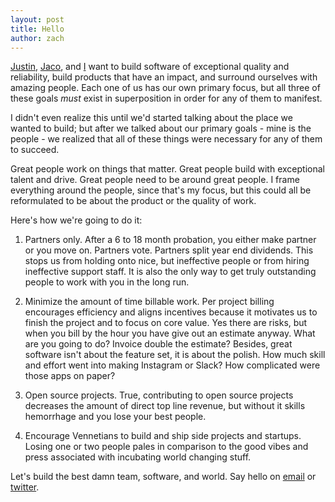 ```yaml
---
layout: post
title: Hello
author: zach
---
```


[Justin](https://twitter.com/elucid), [Jaco](https://twitter.com/jaco_says), and [I](https://twitter.com/zachaysan) want to build software of exceptional quality and reliability, build products that have an impact, and surround ourselves with amazing people. Each one of us has our own primary focus, but all three of these goals *must* exist in superposition in order for any of them to manifest.

I didn't even realize this until we'd started talking about the place we wanted to build; but after we talked about our primary goals - mine is the people - we realized that all of these things were necessary for any of them to succeed.

Great people work on things that matter. Great people build with exceptional talent and drive. Great people need to be around great people. I frame everything around the people, since that's my focus, but this could all be reformulated to be about the product or the quality of work.

Here's how we're going to do it:

1. Partners only. After a 6 to 18 month probation, you either make partner or you move on. Partners vote. Partners split year end dividends. This stops us from holding onto nice, but ineffective people or from hiring ineffective support staff. It is also the only way to get truly outstanding people to work with you in the long run.

2. Minimize the amount of time billable work. Per project billing encourages efficiency and aligns incentives because it motivates us to finish the project and to focus on core value. Yes there are risks, but when you bill by the hour you have give out an estimate anyway. What are you going to do? Invoice double the estimate? Besides, great software isn't about the feature set, it is about the polish. How much skill and effort went into making Instagram or Slack? How complicated were those apps on paper?

3. Open source projects. True, contributing to open source projects decreases the amount of direct top line revenue, but without it skills hemorrhage and you lose your best people.

4. Encourage Vennetians to build and ship side projects and startups. Losing one or two people pales in comparison to the good vibes and press associated with incubating world changing stuff.

Let's build the best damn team, software, and world. Say hello on [email](mailto:hello@venn.lc) or [twitter](http://twitter.com/teamvenn).
